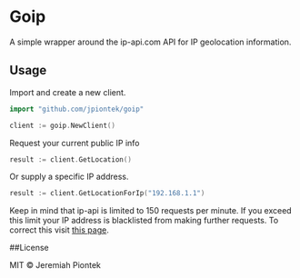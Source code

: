 # Goip

A simple wrapper around the ip-api.com API for IP geolocation information. 

## Usage

Import and create a new client.

```go
import "github.com/jpiontek/goip"

client := goip.NewClient()
```

Request your current public IP info

```go
result := client.GetLocation()
```

Or supply a specific IP address.

```go
result := client.GetLocationForIp("192.168.1.1")
```

Keep in mind that ip-api is limited to 150 requests per minute. If you exceed this limit your IP address is blacklisted from making further requests.
To correct this visit [this page](http://ip-api.com/docs/unban).

##License

MIT &copy; Jeremiah Piontek
